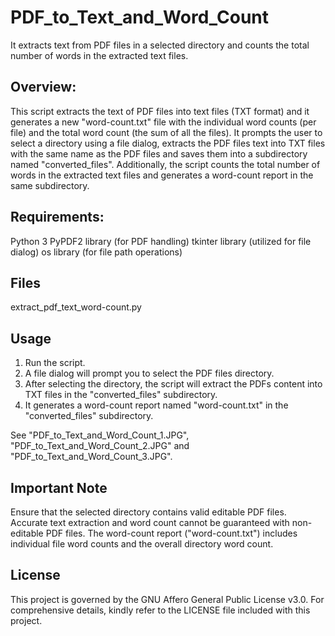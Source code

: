 # PDF_to_Text_and_Word_Count
It extracts text from PDF files in a selected directory and counts the total number of words in the extracted text files.

## Overview:
This script extracts the text of PDF files into text files (TXT format) and it generates a new "word-count.txt" file with the individual word counts (per file) and the total word count (the sum of all the files).
It prompts the user to select a directory using a file dialog, extracts the PDF files text into TXT files with the same name as the PDF files and saves them into a subdirectory named "converted_files". Additionally, the script counts the total number of words in the extracted text files and generates a word-count report in the same subdirectory.

## Requirements:
Python 3
PyPDF2 library (for PDF handling)
tkinter library (utilized for file dialog)
os library (for file path operations)

## Files
extract_pdf_text_word-count.py

## Usage
1. Run the script.
2. A file dialog will prompt you to select the PDF files directory.
3. After selecting the directory, the script will extract the PDFs content into TXT files in the "converted_files" subdirectory.
4. It generates a word-count report named "word-count.txt" in the "converted_files" subdirectory.

See "PDF_to_Text_and_Word_Count_1.JPG", "PDF_to_Text_and_Word_Count_2.JPG" and "PDF_to_Text_and_Word_Count_3.JPG".

## Important Note
Ensure that the selected directory contains valid editable PDF files.
Accurate text extraction and word count cannot be guaranteed with non-editable PDF files.
The word-count report ("word-count.txt") includes individual file word counts and the overall directory word count.

## License
This project is governed by the GNU Affero General Public License v3.0. For comprehensive details, kindly refer to the LICENSE file included with this project.
